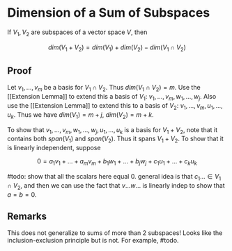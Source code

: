 # Dimension of a Sum of Subspaces

If $V_1, V_2$ are subspaces of a vector space $V$, then

$$dim(V_1 + V_2) = dim(V_1) + dim(V_2) - dim(V_1 \cap V_2)$$


## Proof

Let $v_1, ..., v_m$ be a basis for $V_1 \cap V_2$. Thus $dim(V_1 \cap V_2) = m$.
Use the [[Extension Lemma]] to extend this a basis of $V_1$: $v_1, ..., v_m, w_1,
..., w_j$. Also use the [[Extension Lemma]] to extend this to a basis of $V_2$:
$v_1, ..., v_m, u_1, ..., u_k$. Thus we have $dim(V_1) = m + j$, $dim(V_2) =
m + k$.

To show that $v_1, ..., v_m, w_1, ..., w_j, u_1, ..., u_k$ is a basis for $V_1 +
V_2$, note that it contains both $span(V_1)$ and $span(V_2)$. Thus it spans 
$V_1 + V_2$. To show that it is linearly independent, suppose

$$0 = a_1 v_1 + ... + a_m v_m + b_1 w_1 + ... + b_j w_j + c_1 u_1 + ... + c_k u_k$$

#todo: show that all the scalars here equal 0. general idea is that $c_1 ... \in
V_1 \cap V_2$, and then we can use the fact that $v... w...$ is linearly indep
to show that $a = b = 0$.

## Remarks

This does not generalize to sums of more than 2 subspaces! Looks like the
inclusion-exclusion principle but is not. For example, #todo.
